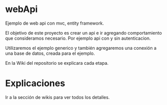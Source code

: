# webApi
Ejemplo de web api con mvc, entity framework.

El objetivo de este proyecto es crear un api e ir agregando comportamiento que consideramos necesario. Por ejemplo api con y sin autenticacion.

Utilizaremos el ejemplo generico y también agregaremos una conexión a una base de datos, creada para el ejemplo.

En la Wiki del repositorio se explicara cada etapa.

# Explicaciones
Ir a la sección de wikis para ver todos los detalles.
